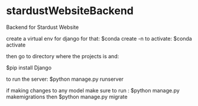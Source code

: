 # stardustWebsiteBackend
Backend for Stardust Website


create a virtual env for django
for that:
$conda create -n <yourenvname>
  to activate:
$conda activate <yourenvname>
  
  then go to directory where the projects is and:

$pip install Django

to run the server:
$python manage.py runserver

if making changes to any model make sure to run :
$python manage.py makemigrations 
then 
$python manage.py migrate

